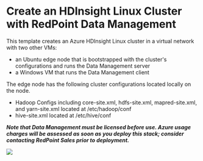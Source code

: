 # Create an HDInsight Linux Cluster with RedPoint Data Management
This template creates an Azure HDInsight Linux cluster in a virtual network with two other VMs:

* an Ubuntu edge node that is bootstrapped with the cluster's configurations and runs the Data Management server
* a Windows VM that runs the Data Management client

The edge node has the following cluster configurations located locally on the node.<br />
* Hadoop Configs including core-site.xml, hdfs-site.xml, mapred-site.xml, and yarn-site.xml
located at /etc/hadoop/conf <br />
* hive-site.xml located at /etc/hive/conf

**_Note that Data Management must be licensed before use. Azure usage charges will
be assessed as soon as you deploy this stack; consider contacting RedPoint Sales prior to deployment._**

<a href="https://portal.azure.com/#create/Microsoft.Template/uri/https%3A%2F%2Fraw.githubusercontent.com%2Fredpoint-global%2Fdm4h-hdi-test%2Fcluster-edge-worker$2Fmaster%2Fazuredeploy.json" target="_blank">
    <img src="http://azuredeploy.net/deploybutton.png"/>
</a>
